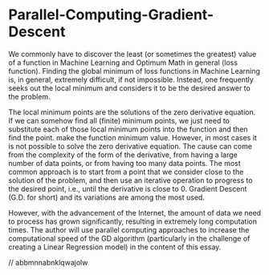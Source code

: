 # Parallel-Computing-Gradient-Descent
We commonly have to discover the least (or sometimes the greatest) value of a function in Machine Learning and Optimum Math in general (loss function). Finding the global minimum of loss functions in Machine Learning is, in general, extremely difficult, if not impossible. Instead, one frequently seeks out the local minimum and considers it to be the desired answer to the problem.

The local minimum points are the solutions of the zero derivative equation. If we can somehow find all (finite) minimum points, we just need to substitute each of those local minimum points into the function and then find the point. make the function minimum value. However, in most cases it is not possible to solve the zero derivative equation. The cause can come from the complexity of the form of the derivative, from having a large number of data points, or from having too many data points. The most common approach is to start from a point that we consider close to the solution of the problem, and then use an iterative operation to progress to the desired point, i.e., until the derivative is close to 0. Gradient Descent (G.D. for short) and its variations are among the most used.

However, with the advancement of the Internet, the amount of data we need to process has grown significantly, resulting in extremely long computation times. The author will use parallel computing approaches to increase the computational speed of the GD algorithm (particularly in the challenge of creating a Linear Regression model) in the content of this essay.

// abbmnnabnklqwajolw